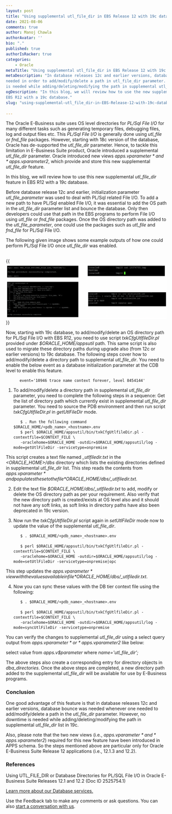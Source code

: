 ```yaml
---
layout: post
title: "Using supplemental utl_file_dir in EBS Release 12 with 19c database"
date: 2021-08-06
comments: true
author: Manoj Chawla
authorAvatar: ''
bio: "."
published: true
authorIsRacker: true
categories:
    - Oracle
metaTitle: "Using supplemental utl_file_dir in EBS Release 12 with 19c database"
metaDescription: "In database releases 12c and earlier versions, database bounce was 
needed in order to add/modify/delete a path in utl_file_dir parameter. However, no downtime 
is needed while adding/deleting/modifying the path in supplemental utl_file_dir list in 19c."
ogDescription: "In this blog, we will review how to use the new supplemental *utl_file_dir* feature in 
EBS R12 with a 19c database."
slug: "using-supplemental-utl_file_dir-in-EBS-Release-12-with-19c-database"

---
```


The Oracle E-Business suite uses OS level directories for *PL/Sql File I/O* for many different 
tasks such as generating temporary files, debugging files, log and output files etc. This 
*PL/Sql File I/O* is generally done using *utl_file* or *fnd_file* packages. However, starting 
with 18c version of the database, Oracle has de-supported the *utl_file_dir* parameter. 
Hence, to tackle this limitation in E-Business Suite product, Oracle introduced a supplemental 
*utl_file_dir* parameter. Oracle introduced new views *apps.v$parameter* and 
*apps.v$parameter2*, which provide and store this new supplemental *utl_file_dir* feature. 

In this blog, we will review how to use this new supplemental *utl_file_dir* feature in 
EBS R12 with a 19c database.



<!--more-->

Before database release 12c and earlier, initialization parameter *utl_file_parameter* was 
used to deal with PL/Sql related File I/O. To add a new path to have PL/Sql enabled File I/O, 
it was essential to add the OS path in the *utl_file_dir* parameter list and bounce the database. 
Only then developers could use that path in the EBS programs to perform File I/O using *utl_file* or *fnd_file* packages.
Once the OS directory path was added to the *utl_file_parameter*, one could use the packages 
such as *utl_file* and *fnd_file* for PL/Sql File I/O. 

The following given image shows some example outputs of how one could perform PL/Sql File I/O once *utl_file_dir* was enabled.

</br>
 {{<img src="picture-1.png" title="" alt="">}}
</br>

Now, starting with 19c database, to add/modify/delete an OS directory path for PL/Sql File I/O with EBS R12, you need to use script *txkCfgUtlfileDir.pl* provided under *$ORACLE_HOME/appsutil* path. This same script is also used to migrate these directory paths during upgrade also (from 12c or earlier versions) to 19c database. 
The following steps cover how to add/modify/delete a directory path to supplemental *utl_file_dir*. 
You need to enable the below event as a database initialization parameter at the CDB level to enable this feature.

          event='10946 trace name context forever, level 8454144'

1. To add/modify/delete a directory path in supplemental *utl_file_dir* parameter, you need to complete the following steps in a sequence: Get the list of directory path which currently exist in supplemental *utl_file_dir* parameter. You need to source the PDB environment and then run script *txkCfgUtlfileDir.pl* in *getUtlFileDir* mode. 
 
          $ . Run the following command $ORACLE_HOME/<pdb_name>_<hostname>.env
          $ perl $ORACLE_HOME/appsutil/bin/txkCfgUtlfileDir.pl -contextfile=$CONTEXT_FILE \
          -oraclehome=$ORACLE_HOME -outdir=$ORACLE_HOME/appsutil/log -mode=getUtlFileDir -servicetype=onpremise

 This script creates a text file named *<PDBNAME>_utlfiledir.txt* in the *<ORACLE_HOME>/dbs* directory which lists the existing directories defined in supplemental *utl_file_dir* list. This step reads the contents from *apps.v$parameter* and populates these to the file *$ORACLE_HOME/dbs/<PDBNAME>_utlfiledir.txt*.
 
2. Edit the text file *$ORACLE_HOME/dbs/<PDBNAME>_utlfiledir.txt* to add, modify or delete the OS directory path as per your requirement. Also verify that the new directory path is created/exists at OS level also and it should not have any soft links, as soft links in directory paths have also been deprecated in 19c version.
 
3. Now run the *txkCfgUtlfileDir.pl* script again in *setUtlFileDir* mode now to update the value of the supplemental *utl_file_dir*. 

          $ . $ORACLE_HOME/<pdb_name>_<hostname>.env

          $ perl $ORACLE_HOME/appsutil/bin/txkCfgUtlfileDir.pl -contextfile=$CONTEXT_FILE \
          -oraclehome=$ORACLE_HOME -outdir=$ORACLE_HOME/appsutil/log -mode=setUtlFileDir -servicetype=onpremise|opc

This step updates the *apps.v$parameter* view with the values available in file *$ORACLE_HOME/dbs/<PDBNAME>_utlfiledir.txt*.

4. Now you can sync these values with the DB tier context file using the following:

          $ . $ORACLE_HOME/<pdb_name>_<hostname>.env

          $ perl $ORACLE_HOME/appsutil/bin/txkCfgUtlfileDir.pl -contextfile=$CONTEXT_FILE \
          -oraclehome=$ORACLE_HOME -outdir=$ORACLE_HOME/appsutil/log -mode=syncUtlFileDir -servicetype=onpremise

You can verify the changes to supplemental *utl_file_dir* using a select query output from *apps.v$parameter* or *apps.v$parameter2* like below:

select value from *apps.v$parameter* where *name='utl_file_dir';*

The above steps also create a corresponding entry for directory objects in *dba_directories*. Once the above steps are completed, a new directory path added to the supplemental *utl_file_dir* will be available for use by E-Business programs. 



 
### Conclusion
 
One good advantage of this feature is that in database releases 12c and earlier versions, database bounce was needed whenever one needed to add/modify/delete a path in the *utl_file_dir* parameter. However, no downtime is needed while adding/deleting/modifying the path in supplemental *utl_file_dir* list in 19c. 

Also, please note that the two new views (i.e., *apps.v$parameter* and *apps.v$parameter2*) required for this new feature have been introduced in APPS schema. So the steps mentioned above are particular only for Oracle E-Business Suite Release 12 applications (i.e., 12.1.3 and 12.2).


 
### References 
 
Using UTL_FILE_DIR or Database Directories for PL/SQL File I/O in Oracle E-Business Suite Releases 12.1 and 12.2 (Doc ID 2525754.1)



<a class="cta teal" id="cta" href="https://www.rackspace.com/data/databases">Learn more about our Database services.</a>

Use the Feedback tab to make any comments or ask questions. You can also
[start a conversation with us](https://www.rackspace.com/contact).
